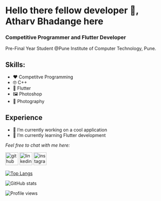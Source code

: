 # Hello there fellow developer 👋, Atharv Bhadange here
### Competitive Programmer and Flutter Developer
Pre-Final Year Student @Pune Institute of Computer Technology, Pune.

## Skills: 

* ❤️ Competitve Programming
* 🤓 C++
* 📱 Flutter
* 🖼️ Photoshop
* 📸 Photography 

## Experience

- 🔭 I’m currently working on a cool application 
- 🌱 I’m currently learning Flutter development 



*Feel free to chat with me here:* 

[<img src='https://cdn.jsdelivr.net/npm/simple-icons@3.0.1/icons/github.svg' alt='github' height='40'>](https://github.com/atharv-bhadange)            [<img src='https://cdn.jsdelivr.net/npm/simple-icons@3.0.1/icons/linkedin.svg' alt='linkedin' height='40'>](https://www.linkedin.com/in/atharv-bhadange-9817521ba/)          [<img src='https://cdn.jsdelivr.net/npm/simple-icons@3.0.1/icons/instagram.svg' alt='instagram' height='40'>](https://www.instagram.com/the_lonely_owl/)  

[![Top Langs](https://github-readme-stats.vercel.app/api/top-langs/?username=atharv-bhadange)](https://github.com/anuraghazra/github-readme-stats) 

![GitHub stats](https://github-readme-stats.vercel.app/api?username=atharv-bhadange&show_icons=true)  

![Profile views](https://gpvc.arturio.dev/atharv-bhadange)  
